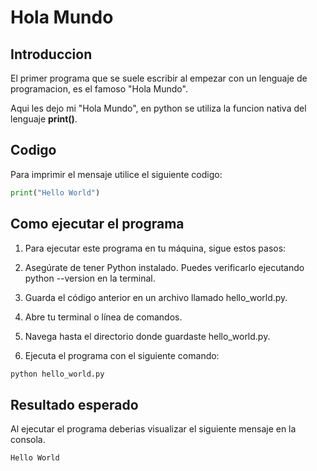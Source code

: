# Hola Mundo

## Introduccion

El primer programa que se suele escribir al empezar con un lenguaje de programacion, es el famoso "Hola Mundo".

Aqui les dejo mi "Hola Mundo", en python se utiliza la funcion nativa del lenguaje **print()**.

## Codigo

Para imprimir el mensaje utilice el siguiente codigo:

``` Python
print("Hello World")
```
## Como ejecutar el programa

1. Para ejecutar este programa en tu máquina, sigue estos pasos:

2. Asegúrate de tener Python instalado. Puedes verificarlo ejecutando python --version en la terminal.

3. Guarda el código anterior en un archivo llamado hello_world.py.

4. Abre tu terminal o línea de comandos.

5. Navega hasta el directorio donde guardaste hello_world.py.

6. Ejecuta el programa con el siguiente comando:
```bash
python hello_world.py
```

## Resultado esperado
Al ejecutar el programa deberias visualizar el siguiente mensaje en la consola.

```plaintext
Hello World
```